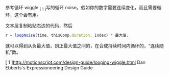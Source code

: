 <script id='parameter'>
{
"expressions":{
    "loopNoise.js":{
    }
    },

"title":"需要数字形式的循环wiggle吗？",
"description":"连续循环的伪随机数——loopNoise.js"
}
</script>

参考循环 wiggle <sub>[ 1 ]</sub>写的循环 noise。假如你的数字需要连续变化，而且需要循环，这个会有用。

文本层复制粘贴右边的代码，然后

```js
r = loopNoise(time, thisComp.duration, index) * 最大值;
```

就可以得到从负最大值，到正最大值之间的，在合成持续时间内循环的，“连续随机”数。

[ 1 ]<a href='javascript:void 0;' onclick='window.location.href=this.innerText'>http://motionscript.com/design-guide/looping-wiggle.html</a> Dan Ebberts's Expressioneering Design Guide
